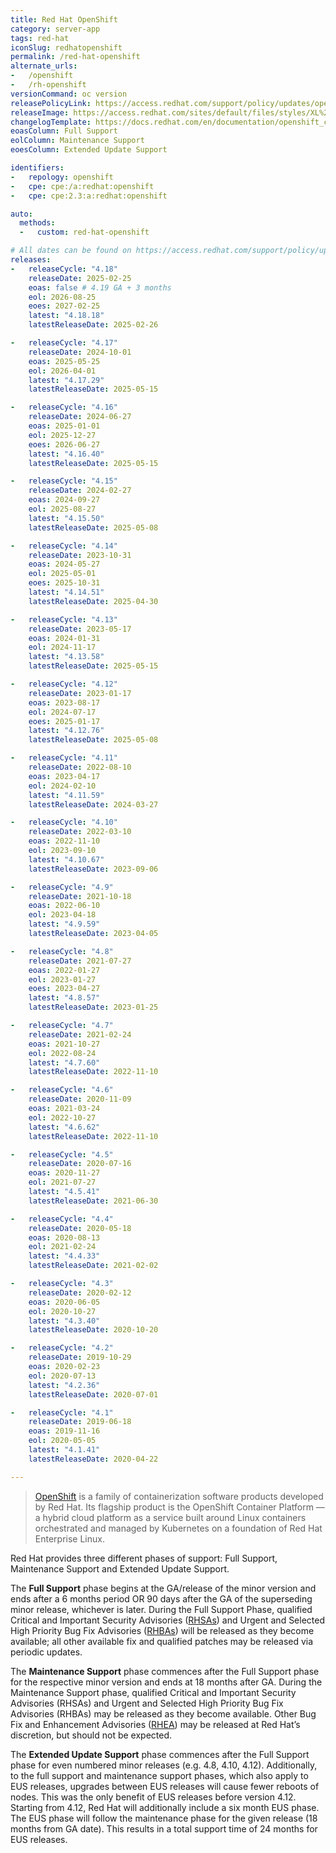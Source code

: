 ```yaml
---
title: Red Hat OpenShift
category: server-app
tags: red-hat
iconSlug: redhatopenshift
permalink: /red-hat-openshift
alternate_urls:
-   /openshift
-   /rh-openshift
versionCommand: oc version
releasePolicyLink: https://access.redhat.com/support/policy/updates/openshift
releaseImage: https://access.redhat.com/sites/default/files/styles/XL%20-%20Extra%20Large/public/images/ocp_lifecycle_eus_v4_0.png
changelogTemplate: https://docs.redhat.com/en/documentation/openshift_container_platform/__RELEASE_CYCLE__/html/release_notes/ocp-{{"__RELEASE_CYCLE__"| replace:'.','-'}}-release-notes
eoasColumn: Full Support
eolColumn: Maintenance Support
eoesColumn: Extended Update Support

identifiers:
-   repology: openshift
-   cpe: cpe:/a:redhat:openshift
-   cpe: cpe:2.3:a:redhat:openshift

auto:
  methods:
  -   custom: red-hat-openshift

# All dates can be found on https://access.redhat.com/support/policy/updates/openshift#dates
releases:
-   releaseCycle: "4.18"
    releaseDate: 2025-02-25
    eoas: false # 4.19 GA + 3 months
    eol: 2026-08-25
    eoes: 2027-02-25
    latest: "4.18.18"
    latestReleaseDate: 2025-02-26

-   releaseCycle: "4.17"
    releaseDate: 2024-10-01
    eoas: 2025-05-25
    eol: 2026-04-01
    latest: "4.17.29"
    latestReleaseDate: 2025-05-15

-   releaseCycle: "4.16"
    releaseDate: 2024-06-27
    eoas: 2025-01-01
    eol: 2025-12-27
    eoes: 2026-06-27
    latest: "4.16.40"
    latestReleaseDate: 2025-05-15

-   releaseCycle: "4.15"
    releaseDate: 2024-02-27
    eoas: 2024-09-27
    eol: 2025-08-27
    latest: "4.15.50"
    latestReleaseDate: 2025-05-08

-   releaseCycle: "4.14"
    releaseDate: 2023-10-31
    eoas: 2024-05-27
    eol: 2025-05-01
    eoes: 2025-10-31
    latest: "4.14.51"
    latestReleaseDate: 2025-04-30

-   releaseCycle: "4.13"
    releaseDate: 2023-05-17
    eoas: 2024-01-31
    eol: 2024-11-17
    latest: "4.13.58"
    latestReleaseDate: 2025-05-15

-   releaseCycle: "4.12"
    releaseDate: 2023-01-17
    eoas: 2023-08-17
    eol: 2024-07-17
    eoes: 2025-01-17
    latest: "4.12.76"
    latestReleaseDate: 2025-05-08

-   releaseCycle: "4.11"
    releaseDate: 2022-08-10
    eoas: 2023-04-17
    eol: 2024-02-10
    latest: "4.11.59"
    latestReleaseDate: 2024-03-27

-   releaseCycle: "4.10"
    releaseDate: 2022-03-10
    eoas: 2022-11-10
    eol: 2023-09-10
    latest: "4.10.67"
    latestReleaseDate: 2023-09-06

-   releaseCycle: "4.9"
    releaseDate: 2021-10-18
    eoas: 2022-06-10
    eol: 2023-04-18
    latest: "4.9.59"
    latestReleaseDate: 2023-04-05

-   releaseCycle: "4.8"
    releaseDate: 2021-07-27
    eoas: 2022-01-27
    eol: 2023-01-27
    eoes: 2023-04-27
    latest: "4.8.57"
    latestReleaseDate: 2023-01-25

-   releaseCycle: "4.7"
    releaseDate: 2021-02-24
    eoas: 2021-10-27
    eol: 2022-08-24
    latest: "4.7.60"
    latestReleaseDate: 2022-11-10

-   releaseCycle: "4.6"
    releaseDate: 2020-11-09
    eoas: 2021-03-24
    eol: 2022-10-27
    latest: "4.6.62"
    latestReleaseDate: 2022-11-10

-   releaseCycle: "4.5"
    releaseDate: 2020-07-16
    eoas: 2020-11-27
    eol: 2021-07-27
    latest: "4.5.41"
    latestReleaseDate: 2021-06-30

-   releaseCycle: "4.4"
    releaseDate: 2020-05-18
    eoas: 2020-08-13
    eol: 2021-02-24
    latest: "4.4.33"
    latestReleaseDate: 2021-02-02

-   releaseCycle: "4.3"
    releaseDate: 2020-02-12
    eoas: 2020-06-05
    eol: 2020-10-27
    latest: "4.3.40"
    latestReleaseDate: 2020-10-20

-   releaseCycle: "4.2"
    releaseDate: 2019-10-29
    eoas: 2020-02-23
    eol: 2020-07-13
    latest: "4.2.36"
    latestReleaseDate: 2020-07-01

-   releaseCycle: "4.1"
    releaseDate: 2019-06-18
    eoas: 2019-11-16
    eol: 2020-05-05
    latest: "4.1.41"
    latestReleaseDate: 2020-04-22

---
```


>[OpenShift](https://www.redhat.com/en/technologies/cloud-computing/openshift) is a family of
> containerization software products developed by Red Hat. Its flagship product is the OpenShift
> Container Platform — a hybrid cloud platform as a service built around Linux containers
> orchestrated and managed by Kubernetes on a foundation of Red Hat Enterprise Linux.

Red Hat provides three different phases of support: Full Support, Maintenance Support and Extended
Update Support.

The **Full Support** phase begins at the GA/release of the minor version and ends after a 6 months
period OR 90 days after the GA of the superseding minor release, whichever is later. During the Full
Support Phase, qualified Critical and Important Security Advisories ([RHSAs][DEFINITION]) and Urgent
and Selected High Priority Bug Fix Advisories ([RHBAs][DEFINITION]) will be released as they become
available; all other available fix and qualified patches may be released via periodic updates.

The **Maintenance Support** phase commences after the Full Support phase for the respective minor
version and ends at 18 months after GA. During the Maintenance Support phase, qualified Critical and
Important Security Advisories (RHSAs) and Urgent and Selected High Priority Bug Fix Advisories
(RHBAs) may be released as they become available. Other Bug Fix and Enhancement Advisories
([RHEA][DEFINITION]) may be released at Red Hat’s discretion, but should not be expected.

The **Extended Update Support** phase commences after the Full Support phase for even numbered minor
releases (e.g. 4.8, 4.10, 4.12). Additionally, to the full support and maintenance support phases,
which also apply to EUS releases, upgrades between EUS releases will cause fewer reboots of nodes.
This was the only benefit of EUS releases before version 4.12. Starting from 4.12, Red Hat will
additionally include a six month EUS phase. The EUS phase will follow the maintenance phase for
the given release (18 months from GA date). This results in a total support time of 24 months for
EUS releases.

[DEFINITION]: https://access.redhat.com/articles/2130961
